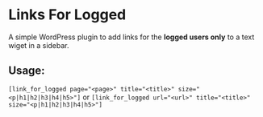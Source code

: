 Links For Logged
================
A simple WordPress plugin to add links for the **logged users only** to a text wiget in a sidebar.

Usage:
------
`[link_for_logged page="<page>" title="<title>" size="<p|h1|h2|h3|h4|h5>"]`
or
`[link_for_logged url="<url>" title="<title>" size="<p|h1|h2|h3|h4|h5>"]`